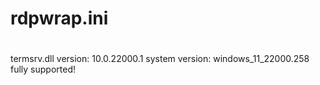 # rdpwrap.ini
#
termsrv.dll version: 10.0.22000.1
system version: windows_11_22000.258
fully supported!
